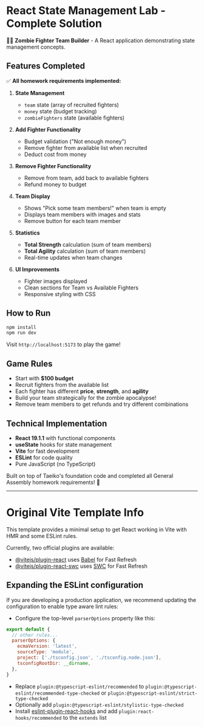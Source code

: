 # React State Management Lab - Complete Solution

🧟‍♂️ **Zombie Fighter Team Builder** - A React application demonstrating state management concepts.

## Features Completed

✅ **All homework requirements implemented:**

1. **State Management**
   - `team` state (array of recruited fighters)
   - `money` state (budget tracking)  
   - `zombieFighters` state (available fighters)

2. **Add Fighter Functionality** 
   - Budget validation ("Not enough money")
   - Remove fighter from available list when recruited
   - Deduct cost from money

3. **Remove Fighter Functionality**
   - Remove from team, add back to available fighters
   - Refund money to budget

4. **Team Display**
   - Shows "Pick some team members!" when team is empty
   - Displays team members with images and stats
   - Remove button for each team member

5. **Statistics**
   - **Total Strength** calculation (sum of team members)
   - **Total Agility** calculation (sum of team members)
   - Real-time updates when team changes

6. **UI Improvements**
   - Fighter images displayed
   - Clean sections for Team vs Available Fighters
   - Responsive styling with CSS

## How to Run

```bash
npm install
npm run dev
```

Visit `http://localhost:5173` to play the game!

## Game Rules

- Start with **$100 budget**
- Recruit fighters from the available list
- Each fighter has different **price**, **strength**, and **agility**
- Build your team strategically for the zombie apocalypse!
- Remove team members to get refunds and try different combinations

## Technical Implementation

- **React 19.1.1** with functional components
- **useState** hooks for state management
- **Vite** for fast development
- **ESLint** for code quality
- Pure JavaScript (no TypeScript)

Built on top of Taeiko's foundation code and completed all General Assembly homework requirements! 🎯

---

# Original Vite Template Info

This template provides a minimal setup to get React working in Vite with HMR and some ESLint rules.

Currently, two official plugins are available:

- [@vitejs/plugin-react](https://github.com/vitejs/vite-plugin-react/blob/main/packages/plugin-react) uses [Babel](https://babeljs.io/) for Fast Refresh
- [@vitejs/plugin-react-swc](https://github.com/vitejs/vite-plugin-react/blob/main/packages/plugin-react-swc) uses [SWC](https://swc.rs/) for Fast Refresh

## Expanding the ESLint configuration

If you are developing a production application, we recommend updating the configuration to enable type aware lint rules:

- Configure the top-level `parserOptions` property like this:

```js
export default {
  // other rules...
  parserOptions: {
    ecmaVersion: 'latest',
    sourceType: 'module',
    project: ['./tsconfig.json', './tsconfig.node.json'],
    tsconfigRootDir: __dirname,
  },
}
```

- Replace `plugin:@typescript-eslint/recommended` to `plugin:@typescript-eslint/recommended-type-checked` or `plugin:@typescript-eslint/strict-type-checked`
- Optionally add `plugin:@typescript-eslint/stylistic-type-checked`
- Install [eslint-plugin-react-hooks](https://www.npmjs.com/package/eslint-plugin-react-hooks) and add `plugin:react-hooks/recommended` to the `extends` list
